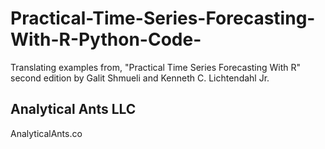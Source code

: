 # Practical-Time-Series-Forecasting-With-R-Python-Code-
Translating examples from, "Practical Time Series Forecasting With R" second edition by Galit Shmueli and Kenneth C. Lichtendahl Jr.

## Analytical Ants LLC
AnalyticalAnts.co
